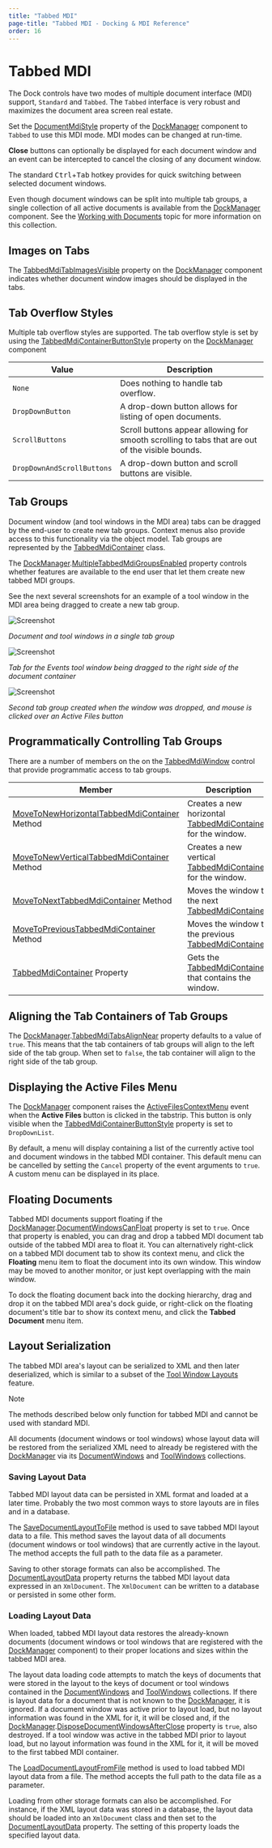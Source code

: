 ```yaml
---
title: "Tabbed MDI"
page-title: "Tabbed MDI - Docking & MDI Reference"
order: 16
---
```

# Tabbed MDI

The Dock controls have two modes of multiple document interface (MDI) support, `Standard` and `Tabbed`.  The `Tabbed` interface is very robust and maximizes the document area screen real estate.

Set the [DocumentMdiStyle](xref:@ActiproUIRoot.Controls.Docking.DockManager.DocumentMdiStyle) property of the [DockManager](xref:@ActiproUIRoot.Controls.Docking.DockManager) component to `Tabbed` to use this MDI mode.  MDI modes can be changed at run-time.

**Close** buttons can optionally be displayed for each document window and an event can be intercepted to cancel the closing of any document window.

The standard <kbd>Ctrl</kbd>+<kbd>Tab</kbd> hotkey provides for quick switching between selected document windows.

Even though document windows can be split into multiple tab groups, a single collection of all active documents is available from the [DockManager](xref:@ActiproUIRoot.Controls.Docking.DockManager) component.  See the [Working with Documents](working-with-documents.md) topic for more information on this collection.

## Images on Tabs

The [TabbedMdiTabImagesVisible](xref:@ActiproUIRoot.Controls.Docking.DockManager.TabbedMdiTabImagesVisible) property on the [DockManager](xref:@ActiproUIRoot.Controls.Docking.DockManager) component indicates whether document window images should be displayed in the tabs.

## Tab Overflow Styles

Multiple tab overflow styles are supported.  The tab overflow style is set by using the [TabbedMdiContainerButtonStyle](xref:@ActiproUIRoot.Controls.Docking.DockManager.TabbedMdiContainerButtonStyle) property on the [DockManager](xref:@ActiproUIRoot.Controls.Docking.DockManager) component

| Value | Description |
|-----|-----|
| `None` | Does nothing to handle tab overflow. |
| `DropDownButton` | A drop-down button allows for listing of open documents. |
| `ScrollButtons` | Scroll buttons appear allowing for smooth scrolling to tabs that are out of the visible bounds. |
| `DropDownAndScrollButtons` | A drop-down button and scroll buttons are visible. |

## Tab Groups

Document window (and tool windows in the MDI area) tabs can be dragged by the end-user to create new tab groups.  Context menus also provide access to this functionality via the object model.  Tab groups are represented by the [TabbedMdiContainer](xref:@ActiproUIRoot.Controls.Docking.TabbedMdiContainer) class.

The [DockManager](xref:@ActiproUIRoot.Controls.Docking.DockManager).[MultipleTabbedMdiGroupsEnabled](xref:@ActiproUIRoot.Controls.Docking.DockManager.MultipleTabbedMdiGroupsEnabled) property controls whether features are available to the end user that let them create new tabbed MDI groups.

See the next several screenshots for an example of a tool window in the MDI area being dragged to create a new tab group.

![Screenshot](images/dock-controls-tabbed-mdi.gif)

*Document and tool windows in a single tab group*

![Screenshot](images/dock-controls-tabbed-mdi2.gif)

*Tab for the Events tool window being dragged to the right side of the document container*

![Screenshot](images/dock-controls-tabbed-mdi3.gif)

*Second tab group created when the window was dropped, and mouse is clicked over an Active Files button*

## Programmatically Controlling Tab Groups

There are a number of members on the on the [TabbedMdiWindow](xref:@ActiproUIRoot.Controls.Docking.TabbedMdiWindow) control that provide programmatic access to tab groups.

| Member | Description |
|-----|-----|
| [MoveToNewHorizontalTabbedMdiContainer](xref:@ActiproUIRoot.Controls.Docking.TabbedMdiWindow.MoveToNewHorizontalTabbedMdiContainer*) Method | Creates a new horizontal [TabbedMdiContainer](xref:@ActiproUIRoot.Controls.Docking.TabbedMdiContainer) for the window. |
| [MoveToNewVerticalTabbedMdiContainer](xref:@ActiproUIRoot.Controls.Docking.TabbedMdiWindow.MoveToNewVerticalTabbedMdiContainer*) Method | Creates a new vertical [TabbedMdiContainer](xref:@ActiproUIRoot.Controls.Docking.TabbedMdiContainer) for the window. |
| [MoveToNextTabbedMdiContainer](xref:@ActiproUIRoot.Controls.Docking.TabbedMdiWindow.MoveToNextTabbedMdiContainer*) Method | Moves the window to the next [TabbedMdiContainer](xref:@ActiproUIRoot.Controls.Docking.TabbedMdiContainer). |
| [MoveToPreviousTabbedMdiContainer](xref:@ActiproUIRoot.Controls.Docking.TabbedMdiWindow.MoveToPreviousTabbedMdiContainer*) Method | Moves the window to the previous [TabbedMdiContainer](xref:@ActiproUIRoot.Controls.Docking.TabbedMdiContainer). |
| [TabbedMdiContainer](xref:@ActiproUIRoot.Controls.Docking.TabbedMdiWindow.TabbedMdiContainer) Property | Gets the [TabbedMdiContainer](xref:@ActiproUIRoot.Controls.Docking.TabbedMdiContainer) that contains the window. |

## Aligning the Tab Containers of Tab Groups

The [DockManager](xref:@ActiproUIRoot.Controls.Docking.DockManager).[TabbedMdiTabsAlignNear](xref:@ActiproUIRoot.Controls.Docking.DockManager.TabbedMdiTabsAlignNear) property defaults to a value of `true`.  This means that the tab containers of tab groups will align to the left side of the tab group.  When set to `false`, the tab container will align to the right side of the tab group.

## Displaying the Active Files Menu

The [DockManager](xref:@ActiproUIRoot.Controls.Docking.DockManager) component raises the [ActiveFilesContextMenu](xref:@ActiproUIRoot.Controls.Docking.DockManager.ActiveFilesContextMenu) event when the **Active Files** button is clicked in the tabstrip.  This button is only visible when the [TabbedMdiContainerButtonStyle](xref:@ActiproUIRoot.Controls.Docking.DockManager.TabbedMdiContainerButtonStyle) property is set to `DropDownList`.

By default, a menu will display containing a list of the currently active tool and document windows in the tabbed MDI container.  This default menu can be cancelled by setting the `Cancel` property of the event arguments to `true`.  A custom menu can be displayed in its place.

## Floating Documents

Tabbed MDI documents support floating if the [DockManager](xref:@ActiproUIRoot.Controls.Docking.DockManager).[DocumentWindowsCanFloat](xref:@ActiproUIRoot.Controls.Docking.DockManager.DocumentWindowsCanFloat) property is set to `true`.  Once that property is enabled, you can drag and drop a tabbed MDI document tab outside of the tabbed MDI area to float it.  You can alternatively right-click on a tabbed MDI document tab to show its context menu, and click the **Floating** menu item to float the document into its own window.  This window may be moved to another monitor, or just kept overlapping with the main window.

To dock the floating document back into the docking hierarchy, drag and drop it on the tabbed MDI area's dock guide, or right-click on the floating document's title bar to show its context menu, and click the **Tabbed Document** menu item.

## Layout Serialization

The tabbed MDI area's layout can be serialized to XML and then later deserialized, which is similar to a subset of the [Tool Window Layouts](tool-window-layouts.md) feature.

> [!NOTE]
> The methods described below only function for tabbed MDI and cannot be used with standard MDI.

All documents (document windows or tool windows) whose layout data will be restored from the serialized XML need to already be registered with the [DockManager](xref:@ActiproUIRoot.Controls.Docking.DockManager) via its [DocumentWindows](xref:@ActiproUIRoot.Controls.Docking.DockManager.DocumentWindows) and [ToolWindows](xref:@ActiproUIRoot.Controls.Docking.DockManager.ToolWindows) collections.

### Saving Layout Data

Tabbed MDI layout data can be persisted in XML format and loaded at a later time.  Probably the two most common ways to store layouts are in files and in a database.

The [SaveDocumentLayoutToFile](xref:@ActiproUIRoot.Controls.Docking.DockManager.SaveDocumentLayoutToFile*) method is used to save tabbed MDI layout data to a file.  This method saves the layout data of all documents (document windows or tool windows) that are currently active in the layout.  The method accepts the full path to the data file as a parameter.

Saving to other storage formats can also be accomplished.  The [DocumentLayoutData](xref:@ActiproUIRoot.Controls.Docking.DockManager.DocumentLayoutData) property returns the tabbed MDI layout data expressed in an `XmlDocument`.  The `XmlDocument` can be written to a database or persisted in some other form.

### Loading Layout Data

When loaded, tabbed MDI layout data restores the already-known documents (document windows or tool windows that are registered with the [DockManager](xref:@ActiproUIRoot.Controls.Docking.DockManager) component) to their proper locations and sizes within the tabbed MDI area.

The layout data loading code attempts to match the keys of documents that were stored in the layout to the keys of document or tool windows contained in the [DocumentWindows](xref:@ActiproUIRoot.Controls.Docking.DockManager.DocumentWindows) and [ToolWindows](xref:@ActiproUIRoot.Controls.Docking.DockManager.ToolWindows) collections.  If there is layout data for a document that is not known to the [DockManager](xref:@ActiproUIRoot.Controls.Docking.DockManager), it is ignored.  If a document window was active prior to layout load, but no layout information was found in the XML for it, it will be closed and, if the [DockManager](xref:@ActiproUIRoot.Controls.Docking.DockManager).[DisposeDocumentWindowsAfterClose](xref:@ActiproUIRoot.Controls.Docking.DockManager.DisposeDocumentWindowsAfterClose) property is `true`, also destroyed.  If a tool window was active in the tabbed MDI prior to layout load, but no layout information was found in the XML for it, it will be moved to the first tabbed MDI container.

The [LoadDocumentLayoutFromFile](xref:@ActiproUIRoot.Controls.Docking.DockManager.LoadDocumentLayoutFromFile*) method is used to load tabbed MDI layout data from a file.  The method accepts the full path to the data file as a parameter.

Loading from other storage formats can also be accomplished.  For instance, if the XML layout data was stored in a database, the layout data should be loaded into an `XmlDocument` class and then set to the [DocumentLayoutData](xref:@ActiproUIRoot.Controls.Docking.DockManager.DocumentLayoutData) property.  The setting of this property loads the specified layout data.
